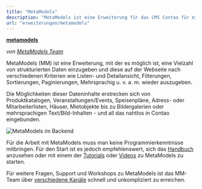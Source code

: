 ```yaml
---
title: "MetaModels"
description: "MetaModels ist eine Erweiterung für das CMS Contao für einen flexiblen und leichten Aufbau von eigenen Datenmodellen."
url: "erweiterungen/metamodels"
---
```


**[metamodels](https://packagist.org/packages/metamodels/)**

_von [MetaModels Team](https://now.metamodel.me/de/ueber-uns/team)_

MetaModels (MM) ist eine Erweiterung, mit der es möglich ist, eine Vielzahl von strukturierten
Daten einzugeben und diese auf der Webseite nach verschiedenen Kriterien wie Listen- und Detailansicht, Filterungen,
Sortierungen, Paginierungen, Mehrsprachig u. v. a. m. wieder auszugeben. 

Die Möglichkeiten dieser Dateninhalte erstrecken sich von Produktkatalogen, Veranstaltungen/Events, Speisenpläne,
Adress- oder Mitarbeiterlisten, Häuser, Mietobjekte bis zu Bildergalerien oder mehrsprachigen Text/Bild-Inhalten -
und all das nahtlos in Contao eingebunden. 

![MetaModels im Backend](/de/extensions/images/de/metamodels-backend.jpg)

Für die Arbeit mit MetaModels muss man keine Programmierkenntnisse mitbringen. Für den Start ist es jedoch empfehlenswert,
sich das [Handbuch](https://metamodels.readthedocs.io/de/latest/) anzusehen oder mit einem der
[Tutorials](https://metamodels.readthedocs.io/de/latest/manual/metamodel-first/index.html) oder
[Videos](https://metamodels.readthedocs.io/de/latest/cookbook/other-tutorials/videos.html) zu MetaModels zu starten.

Für weitere Fragen, Support und Workshops zu MetaModels ist das MM-Team über
[verschiedene Kanäle](https://now.metamodel.me/de/unterstuetzer/kontaktieren) schnell und unkompliziert zu erreichen.

